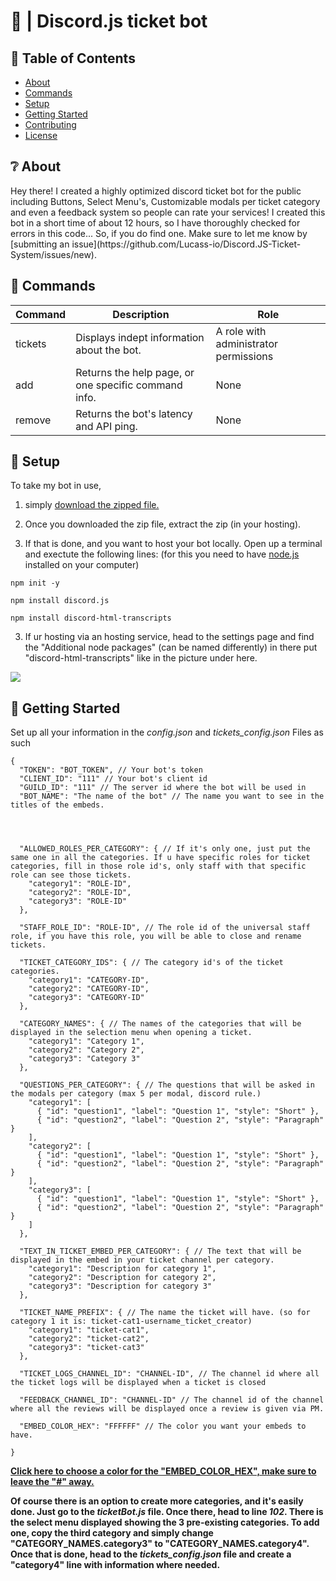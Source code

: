 # 🎫 | Discord.js ticket bot
## 📝 Table of Contents 

+ <a href="#about">About</a>
+ <a href="#commands">Commands</a>
+ <a href="#setup">Setup</a>
+ <a href="#starting">Getting Started</a>
+ <a href="#contributing">Contributing</a>
+ <a href="#license">License</a>

<div id="about">
<h2> ❔ About </h2>
Hey there! I created a highly optimized discord ticket bot for the public including Buttons, Select Menu's, Customizable modals per ticket category and even a feedback system so people can rate your services! I created this bot in a short time of about 12 hours, so I have thoroughly checked for errors in this code... So, if you do find one. Make sure to let me know by [submitting an issue](https://github.com/Lucass-io/Discord.JS-Ticket-System/issues/new).
</div>

<div id="commands">
<h2>💬 Commands</h2>

Command | Description | Role
------------ | ------------- | -------------
tickets | Displays indept information about the bot. | A role with administrator permissions
add | Returns the help page, or one specific command info. | None
remove | Returns the bot's latency and API ping. | None
</div>

<div id="setup">
<h2> 🔧 Setup </h2>

To take my bot in use,
1. simply <a href="https://github.com/Lucass-io/Discord.JS-Ticket-System/archive/refs/heads/main.zip" target="_blank">download the zipped file.</a>

2. Once you downloaded the zip file, extract the zip (in your hosting).

3. If that is done, and you want to host your bot locally. Open up a terminal and exectute the following lines: (for this you need to have <a href="https://nodejs.org/en">node.js</a> installed on your computer)
```
npm init -y
```
```
npm install discord.js
```
```
npm install discord-html-transcripts
```

3. If ur hosting via an hosting service, head to the settings page and find the "Additional node packages" (can be named differently) in there put "discord-html-transcripts" like in the picture under here.

<img src="https://cdn.discordapp.com/attachments/1143939489576788139/1284968299553230868/image.png?ex=66e88f7c&is=66e73dfc&hm=5db57db6a5ed4eab9ffad830a8f4c364e7e0ce8cd5344cdd7c86021907a39bc2&" />
</div>


## 🚀 Getting Started

Set up all your information in the *config.json* and *tickets_config.json* Files as such
```
{
  "TOKEN": "BOT_TOKEN", // Your bot's token
  "CLIENT_ID": "111" // Your bot's client id
  "GUILD_ID": "111" // The server id where the bot will be used in
  "BOT_NAME": "The name of the bot" // The name you want to see in the titles of the embeds.



  
  "ALLOWED_ROLES_PER_CATEGORY": { // If it's only one, just put the same one in all the categories. If u have specific roles for ticket categories, fill in those role id's, only staff with that specific role can see those tickets.
    "category1": "ROLE-ID",
    "category2": "ROLE-ID",
    "category3": "ROLE-ID"
  },

  "STAFF_ROLE_ID": "ROLE-ID", // The role id of the universal staff role, if you have this role, you will be able to close and rename tickets.

  "TICKET_CATEGORY_IDS": { // The category id's of the ticket categories.
    "category1": "CATEGORY-ID",
    "category2": "CATEGORY-ID",
    "category3": "CATEGORY-ID"
  },

  "CATEGORY_NAMES": { // The names of the categories that will be displayed in the selection menu when opening a ticket.
    "category1": "Category 1",
    "category2": "Category 2",
    "category3": "Category 3"
  },

  "QUESTIONS_PER_CATEGORY": { // The questions that will be asked in the modals per category (max 5 per modal, discord rule.)
    "category1": [
      { "id": "question1", "label": "Question 1", "style": "Short" },
      { "id": "question2", "label": "Question 2", "style": "Paragraph" }
    ],
    "category2": [
      { "id": "question1", "label": "Question 1", "style": "Short" },
      { "id": "question2", "label": "Question 2", "style": "Paragraph" }
    ],
    "category3": [
      { "id": "question1", "label": "Question 1", "style": "Short" },
      { "id": "question2", "label": "Question 2", "style": "Paragraph" }
    ]
  },

  "TEXT_IN_TICKET_EMBED_PER_CATEGORY": { // The text that will be displayed in the embed in your ticket channel per category.
    "category1": "Description for category 1",
    "category2": "Description for category 2",
    "category3": "Description for category 3"
  },

  "TICKET_NAME_PREFIX": { // The name the ticket will have. (so for category 1 it is: ticket-cat1-username_ticket_creator)
    "category1": "ticket-cat1",
    "category2": "ticket-cat2",
    "category3": "ticket-cat3"
  },

  "TICKET_LOGS_CHANNEL_ID": "CHANNEL-ID", // The channel id where all the ticket logs will be displayed when a ticket is closed

  "FEEDBACK_CHANNEL_ID": "CHANNEL-ID" // The channel id of the channel where all the reviews will be displayed once a review is given via PM.

  "EMBED_COLOR_HEX": "FFFFFF" // The color you want your embeds to have.

}
```

<a href="https://www.google.com/search?q=color+picker&oq=color+picker&gs_lcrp=EgZjaHJvbWUyDAgAEEUYORixAxiABDIHCAEQABiABDIHCAIQABiABDIHCAMQABiABDIHCAQQABiABDIGCAUQRRg8MgYIBhBFGDwyBggHEEUYPNIBCDE3NzNqMGo3qAIAsAIA&sourceid=chrome&ie=UTF-8"><strong>Click here to choose a color for the "EMBED_COLOR_HEX", make sure to leave the "#" away.</strong></a>

<strong>Of course there is an option to create more categories, and it's easily done. Just go to the *ticketBot.js* file. Once there, head to line *102*. There is the select menu displayed showing the 3 pre-existing categories. To add one, copy the third category and simply change "CATEGORY_NAMES.category3" to "CATEGORY_NAMES.category4". Once that is done, head to the *tickets_config.json* file and create a "category4" line with information where needed.</strong>